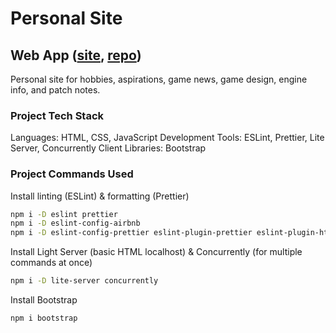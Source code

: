 # Personal Site

## Web App ([site](https://david-rachwalik.github.io), [repo](https://github.com/david-rachwalik/david-rachwalik.github.io))

Personal site for hobbies, aspirations, game news, game design, engine info, and patch notes.

### Project Tech Stack

Languages: HTML, CSS, JavaScript
Development Tools: ESLint, Prettier, Lite Server, Concurrently
Client Libraries: Bootstrap

### Project Commands Used

Install linting (ESLint) & formatting (Prettier)

```bash
npm i -D eslint prettier
npm i -D eslint-config-airbnb
npm i -D eslint-config-prettier eslint-plugin-prettier eslint-plugin-html
```

Install Light Server (basic HTML localhost) & Concurrently (for multiple commands at once)

```bash
npm i -D lite-server concurrently
```

Install Bootstrap

```bash
npm i bootstrap
```
